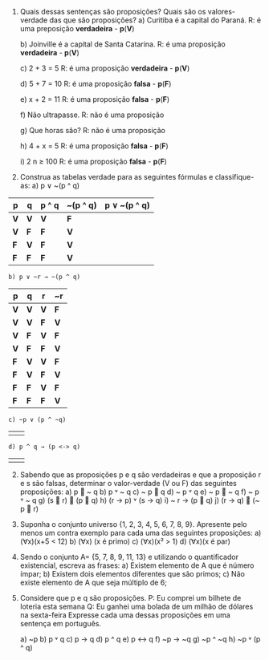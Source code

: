 1) Quais dessas sentenças são proposições? Quais são os valores-verdade das que são proposições? 
	a) Curitiba é a capital do Paraná.
		R: é uma preposição **verdadeira** - **p**(**V**)
		
	b) Joinville é a capital de Santa Catarina.
		R: é uma proposição **verdadeira** - **p**(**V**)
		
	c) 2 + 3 = 5
		R: é uma proposição **verdadeira** - **p**(**V**)
		
	d) 5 + 7 = 10
		R: é uma proposição **falsa** - **p**(**F**)
		
	e) x + 2 = 11
		R: é uma proposição **falsa** - **p**(**F**)
		
	f) Não ultrapasse.
		R: não é uma proposição
		
	g) Que horas são?
		R: não é uma proposição
		
	h) 4 + x = 5
		R: é uma proposição **falsa** - **p**(**F**)
		
	i) 2 n ≥ 100
		R: é uma proposição **falsa** - **p**(**F**)


1) Construa as tabelas verdade para as seguintes fórmulas e classifique-as:
	a) p ∨ ~(p ^ q) 

| **p** | **q** | **p** ^ **q** | ~(**p** ^ **q**) | **p** ∨ ~(**p** ^ **q**) |
| ----- | ----- | ------------- | ---------------- | ------------------------ |
| **V** | **V** | **V**         | **F**            |                          |
| **V** | **F** | **F**         | **V**            |                          |
| **F** | **V** | **F**         | **V**            |                          |
| **F** | **F** | **F**         | **V**            |                          |

	b) p ∨ ~r → ~(p ^ q) 

| **p** | **q** | **r** | ~**r** |
| ----- | ----- | ----- | ------ |
| **V** | **V** | **V** | **F**  |
| **V** | **V** | **F** | **V**  |
| **V** | **F** | **V** | **F**  |
| **V** | **F** | **F** | **V**  |
| **F** | **V** | **V** | **F**  |
| **F** | **V** | **F** | **V**  |
| **F** | **F** | **V** | **F**  |
| **F** | **F** | **F** | **V**  |

	c) ~p ∨ (p ^ ~q) 

|     |     |
| --- | --- |
|     |     |

	d) p ^ q → (p <-> q)

|     |     |
| --- | --- |
|     |     |


2) Sabendo que as proposições p e q são verdadeiras e que a proposição r e s são falsas, determinar o valor-verdade (V ou F) das seguintes proposições:
	a) p  ~ q 
	b) p ˅ ~ q 
	c) ~ p  q 
	d) ~ p ˅ q 
	e) ~ p  ~ q 
	f) ~ p ˅ ~ q 
	g) (s  r)  (p  q) 
	h) (r → p) ˅ (s → q) 
	i) ~ r → (p  q) 
	j) (r → q)  (~ p  r)

3) Suponha o conjunto universo {1, 2, 3, 4, 5, 6, 7, 8, 9}. Apresente pelo menos um contra exemplo para cada uma das seguintes proposições:
	a) (∀x)(x+5 < 12) 
	b) (∀x) (x é primo) 
	c) (∀x)(x² > 1) 
	d) (∀x)(x é par)

4) Sendo o conjunto A= {5, 7, 8, 9, 11, 13} e utilizando o quantificador existencial, escreva as frases:
	a) Existem elemento de A que é número ímpar; 
	b) Existem dois elementos diferentes que são primos; 
	c) Não existe elemento de A que seja múltiplo de 6;

5) Considere que p e q são proposições. 
	P: Eu comprei um bilhete de loteria esta semana
	Q: Eu ganhei uma bolada de um milhão de dólares na sexta-feira Expresse cada uma dessas proposições em uma sentença em português.
	
	a) ~p 
	b) p ˅ q 
	c) p → q 
	d) p ^ q 
	e) p <-> q 
	f) ~p → ~q 
	g) ~p ^ ~q 
	h) ~p ˅ (p ^ q)